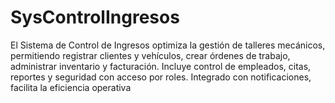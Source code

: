# SysControlIngresos
El Sistema de Control de Ingresos optimiza la gestión de talleres mecánicos, permitiendo registrar clientes y vehículos, crear órdenes de trabajo, administrar inventario y facturación. Incluye control de empleados, citas, reportes y seguridad con acceso por roles. Integrado con notificaciones, facilita la eficiencia operativa
